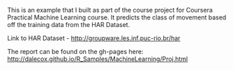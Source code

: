 This is an example that I built as part of the course project for Coursera 
Practical Machine Learning course. It predicts the class of movement based 
off the training data from the HAR Dataset. 

Link to HAR Dataset - http://groupware.les.inf.puc-rio.br/har

The report can be found on the gh-pages here: http://dalecox.github.io/R_Samples/MachineLearning/Proj.html 
